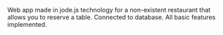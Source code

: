 Web app made in jode.js technology for a non-existent restaurant that allows you to reserve a table. Connected to database. All basic features implemented.
